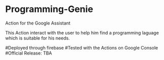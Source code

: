 # Programming-Genie
Action for the Google Assistant

This Action interact with the user to help him find a programming laguage which is suitable for his needs.

#Deployed through firebase
#Tested with the Actions on Google Console
#Official Release: TBA
